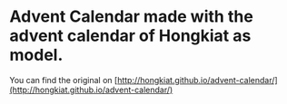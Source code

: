 # Advent Calendar made with the advent calendar of Hongkiat as model.


You can find the original on [http://hongkiat.github.io/advent-calendar/](http://hongkiat.github.io/advent-calendar/)
